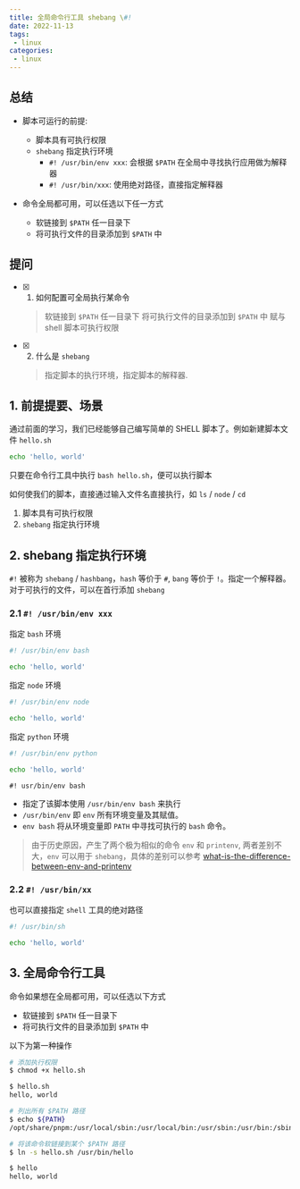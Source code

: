 ```yaml
---
title: 全局命令行工具 shebang \#!
date: 2022-11-13
tags:
 - linux
categories: 
 - linux
---
```



## 总结
- 脚本可运行的前提:
  - 脚本具有可执行权限
  - `shebang` 指定执行环境
    - `#! /usr/bin/env xxx`: 会根据 `$PATH` 在全局中寻找执行应用做为解释器
    - `#! /usr/bin/xxx`: 使用绝对路径，直接指定解释器

- 命令全局都可用，可以任选以下任一方式
  - 软链接到 `$PATH` 任一目录下
  - 将可执行文件的目录添加到 `$PATH` 中





## 提问
- [x] 1. 如何配置可全局执行某命令
    >   软链接到 `$PATH` 任一目录下
    将可执行文件的目录添加到 `$PATH` 中
    赋与 shell 脚本可执行权限
 
- [x] 2. 什么是 `shebang`
   > 指定脚本的执行环境，指定脚本的解释器.






## 1. 前提提要、场景
通过前面的学习，我们已经能够自己编写简单的 SHELL 脚本了。例如新建脚本文件 `hello.sh`
```bash
echo 'hello, world'
```
只要在命令行工具中执行 `bash hello.sh`，便可以执行脚本

如何使我们的脚本，直接通过输入文件名直接执行，如 `ls` / `node` / `cd`
1. 脚本具有可执行权限
1. `shebang` 指定执行环境




## 2. shebang 指定执行环境
`#!` 被称为 `shebang` / `hashbang`，`hash` 等价于 `#`, `bang` 等价于 `!`。指定一个解释器。      
对于可执行的文件，可以在首行添加 `shebang`     

### 2.1 `#! /usr/bin/env xxx`

指定 `bash` 环境
```bash
#! /usr/bin/env bash

echo 'hello, world'
```

指定 `node` 环境
```bash
#! /usr/bin/env node 

echo 'hello, world'
```

指定 `python` 环境
```bash
#! /usr/bin/env python

echo 'hello, world'
```
`#! usr/bin/env bash`
- 指定了该脚本使用 `/usr/bin/env bash` 来执行
- `/usr/bin/env` 即 `env` 所有环境变量及其赋值。 
- `env bash` 将从环境变量即 `PATH` 中寻找可执行的 `bash` 命令。


> 由于历史原因，产生了两个极为相似的命令 `env` 和 `printenv`, 两者差别不大，`env` 可以用于 `shebang`，具体的差别可以参考 [what-is-the-difference-between-env-and-printenv](https://unix.stackexchange.com/questions/123473/what-is-the-difference-between-env-and-printenv)


### 2.2 `#! /usr/bin/xx`

也可以直接指定 `shell` 工具的绝对路径
```bash
#! /usr/bin/sh

echo 'hello, world'
```


## 3. 全局命令行工具

命令如果想在全局都可用，可以任选以下方式
- 软链接到 `$PATH` 任一目录下
- 将可执行文件的目录添加到 `$PATH` 中

以下为第一种操作
```bash
# 添加执行权限
$ chmod +x hello.sh

$ hello.sh
hello, world

# 列出所有 $PATH 路径
$ echo ${PATH}
/opt/share/pnpm:/usr/local/sbin:/usr/local/bin:/usr/sbin:/usr/bin:/sbin:/bin

# 将该命令软链接到某个 $PATH 路径
$ ln -s hello.sh /usr/bin/hello

$ hello
hello, world
```